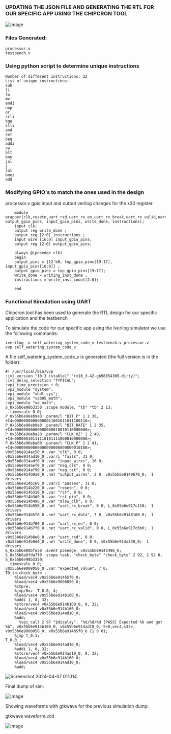 ### UPDATING THE JSON FILE AND GENERATING THE RTL FOR OUR SPECIFIC APP USING THE CHIPCRON TOOL

![image](https://github.com/joses-bot/jose_vdiasat_workshop/assets/83429049/5298ce34-1041-4631-83f2-2da43443d4bf)


### Files Generated:

```
processor.v
testbench.v

```

### Using python script to determine unique instructions

```
Number of different instructions: 22
List of unique instructions:
sub
li
lw
mv
andi
nop
or
srli
bge
slli
and
ret
beq
addi
sw
blt
bne
jal
j
lui
bnez
add
```

### Modifying GPIO's to match the ones used in the design

processor.v gpio input and output verilog changes for the x30 register.

```
    module wrapper(clk,resetn,uart_rxd,uart_rx_en,uart_rx_break,uart_rx_valid,uart_rx_data, output_gpio_pins, input_gpio_pins, write_done, instructions);
    input clk;
    output reg write_done ; 
    output reg [2:0] instructions ; 
    input wire [16:0] input_gpio_pins;
    output reg [2:0] output_gpio_pins;  
```

```
    always @(posedge clk) 
    begin
    output_pins = {12'b0, top_gpio_pins[19:17],  input_gpio_pins[16:0]} ; 
    output_gpio_pins = top_gpio_pins[19:17]; 
    write_done = writing_inst_done ; 
    instructions = write_inst_count[2:0]; 

    end 
```

### Functional Simulation using UART

Chipcron tool has been used to generate the RTL design for our specific application and the testbench 

To simulate the code for our specific app using the Iverilog simulator we use the following commands:

```
iverilog -o self_watering_system_code_v testbench.v processor.v
vvp self_watering_system_code_v

```
A file self_watering_system_code_v is generated (the full version is in the folder):

```
#! /usr/local/bin/vvp
:ivl_version "10.3 (stable)" "(v10_3-42-gb98854309-dirty)";
:ivl_delay_selection "TYPICAL";
:vpi_time_precision + 0;
:vpi_module "system";
:vpi_module "vhdl_sys";
:vpi_module "v2005_math";
:vpi_module "va_math";
S_0x55b6e90b3350 .scope module, "tb" "tb" 2 13;
 .timescale 0 0;
P_0x55b6e90eb9a0 .param/l "BIT_P" 1 2 36, +C4<00000000000000011001011011100110>;
P_0x55b6e90eb9e0 .param/l "BIT_RATE" 1 2 35, +C4<00000000000000000010010110000000>;
P_0x55b6e90eba20 .param/l "CLK_HZ" 1 2 40, +C4<00000010111110101111000010000000>;
P_0x55b6e90eba60 .param/l "CLK_P" 1 2 41, +C4<00000000000000000000000000010100>;
v0x55b6e914ac50_0 .var "clk", 0 0;
v0x55b6e914ad10_0 .var/i "fails", 31 0;
v0x55b6e914adf0_0 .var "input_wires", 16 0;
v0x55b6e914aef0_0 .var "neg_clk", 0 0;
v0x55b6e914af90_0 .var "neg_rst", 0 0;
v0x55b6e914b0a0_0 .net "output_wires", 2 0, v0x55b6e9149670_0;  1 drivers
v0x55b6e914b160_0 .var/i "passes", 31 0;
v0x55b6e914b220_0 .var "resetn", 0 0;
v0x55b6e914b310_0 .var "rst", 0 0;
v0x55b6e914b3d0_0 .var "rst_pin", 0 0;
v0x55b6e914b490_0 .var "slow_clk", 0 0;
v0x55b6e914b550_0 .net "uart_rx_break", 0 0, L_0x55b6e917c110;  1 drivers
v0x55b6e914b5f0_0 .net "uart_rx_data", 7 0, v0x55b6e9148160_0;  1 drivers
v0x55b6e914b700_0 .var "uart_rx_en", 0 0;
v0x55b6e914b7f0_0 .net "uart_rx_valid", 0 0, L_0x55b6e917c6b0;  1 drivers
v0x55b6e914b8e0_0 .var "uart_rxd", 0 0;
v0x55b6e914b9d0_0 .net "write_done", 0 0, v0x55b6e914a330_0;  1 drivers
E_0x55b6e89bfe30 .event posedge, v0x55b6e914b490_0;
S_0x55b6e8fda7f0 .scope task, "check_byte" "check_byte" 2 92, 2 92 0, S_0x55b6e90b3350;
 .timescale 0 0;
v0x55b6e9008050_0 .var "expected_value", 7 0;
TD_tb.check_byte ;
    %load/vec4 v0x55b6e914b5f0_0;
    %load/vec4 v0x55b6e9008050_0;
    %cmp/e;
    %jmp/0xz  T_0.0, 4;
    %load/vec4 v0x55b6e914b160_0;
    %addi 1, 0, 32;
    %store/vec4 v0x55b6e914b160_0, 0, 32;
    %load/vec4 v0x55b6e914b160_0;
    %load/vec4 v0x55b6e914ad10_0;
    %add;
	  %vpi_call 2 97 "$display", "%d/%d/%d [PASS] Expected %b and got %b", v0x55b6e914b160_0, v0x55b6e914ad10_0, S<0,vec4,s32>, v0x55b6e9008050_0, v0x55b6e914b5f0_0 {1 0 0};
    %jmp T_0.1;
T_0.0 ;
    %load/vec4 v0x55b6e914ad10_0;
    %addi 1, 0, 32;
    %store/vec4 v0x55b6e914ad10_0, 0, 32;
    %load/vec4 v0x55b6e914b160_0;
    %load/vec4 v0x55b6e914ad10_0;
    %add;

```

![Screenshot 2024-04-07 011014](https://github.com/joses-bot/vsdiat_workshop/assets/83429049/fbd82d28-5b39-4d2c-8a15-a14bc190ff64)

Final dump of sim:


![image](https://github.com/joses-bot/vsdiat_workshop/assets/83429049/f73eb55d-3368-4b9c-92ac-521b0d2ecf28)

Showing waveforms with gtkwave for the previous simulation dump:

gtkwave waveform.vcd

![image](https://github.com/joses-bot/vsdiat_workshop/assets/83429049/ed31796c-48a5-4bb8-a3e8-bfe3365d2564)




